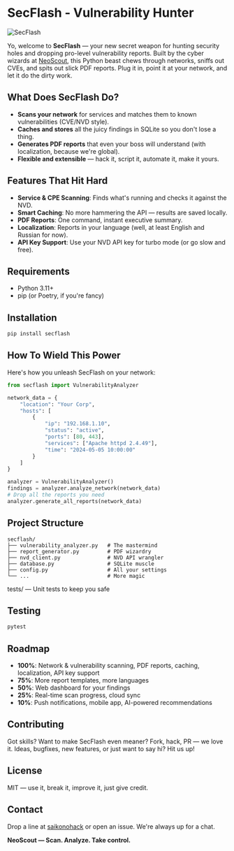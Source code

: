 # SecFlash - Vulnerability Hunter

![SecFlash](https://i.imgur.com/CyRxxXa.png)

Yo, welcome to **SecFlash** — your new secret weapon for hunting security holes and dropping pro-level vulnerability reports. Built by the cyber wizards at [NeoScout](https://neoscout.ru/), this Python beast chews through networks, sniffs out CVEs, and spits out slick PDF reports. Plug it in, point it at your network, and let it do the dirty work.

## What Does SecFlash Do?
- **Scans your network** for services and matches them to known vulnerabilities (CVE/NVD style).
- **Caches and stores** all the juicy findings in SQLite so you don't lose a thing.
- **Generates PDF reports** that even your boss will understand (with localization, because we're global).
- **Flexible and extensible** — hack it, script it, automate it, make it yours.

## Features That Hit Hard
- **Service & CPE Scanning**: Finds what's running and checks it against the NVD.
- **Smart Caching**: No more hammering the API — results are saved locally.
- **PDF Reports**: One command, instant executive summary.
- **Localization**: Reports in your language (well, at least English and Russian for now).
- **API Key Support**: Use your NVD API key for turbo mode (or go slow and free).

## Requirements
- Python 3.11+
- pip (or Poetry, if you're fancy)

## Installation
```bash
pip install secflash
```

## How To Wield This Power
Here's how you unleash SecFlash on your network:
```python
from secflash import VulnerabilityAnalyzer

network_data = {
    "location": "Your Corp",
    "hosts": [
        {
            "ip": "192.168.1.10",
            "status": "active",
            "ports": [80, 443],
            "services": ["Apache httpd 2.4.49"],
            "time": "2024-05-05 10:00:00"
        }
    ]
}

analyzer = VulnerabilityAnalyzer()
findings = analyzer.analyze_network(network_data)
# Drop all the reports you need
analyzer.generate_all_reports(network_data)
```

## Project Structure
```
secflash/
├── vulnerability_analyzer.py   # The mastermind
├── report_generator.py         # PDF wizardry
├── nvd_client.py               # NVD API wrangler
├── database.py                 # SQLite muscle
├── config.py                   # All your settings
└── ...                         # More magic
```
tests/ — Unit tests to keep you safe

## Testing
```bash
pytest
```

## Roadmap
- **100%**: Network & vulnerability scanning, PDF reports, caching, localization, API key support
- **75%**: More report templates, more languages
- **50%**: Web dashboard for your findings
- **25%**: Real-time scan progress, cloud sync
- **10%**: Push notifications, mobile app, AI-powered recommendations

## Contributing
Got skills? Want to make SecFlash even meaner? Fork, hack, PR — we love it. Ideas, bugfixes, new features, or just want to say hi? Hit us up!

## License
MIT — use it, break it, improve it, just give credit.

## Contact
Drop a line at [saikonohack](mailto:saintklovus@gmail.com) or open an issue. We're always up for a chat.

**NeoScout — Scan. Analyze. Take control.**